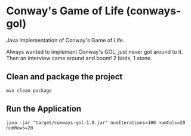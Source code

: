 # Conway's Game of Life (conways-gol)

Java Implementation of Conway's Game of Life.

Always wanted to implement Conway's GOL, just never got around to it. Then an interview
came around and boom! 2 birds, 1 stone.

## Clean and package the project

```
mvn clean package
```

## Run the Application

```
java -jar "target/conways-gol-1.0.jar" numIterations=100 numCols=20 numRows=20
```